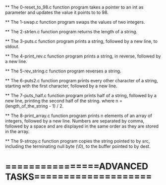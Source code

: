 ** The 0-reset_to_98.c function program takes a pointer to an int as parameter and updates the value it points to to 98.

** The 1-swap.c function program swaps the values of two integers.

** The 2-strlen.c function program returns the length of a string.

** The 3-puts.c function program prints a string, followed by a new line, to stdout.

** The 4-print_rev.c function program prints a string, in reverse, followed by a new line.

** The 5-rev_string.c function program reverses a string.

** The 6-puts2.c function program prints every other character of a string, starting with the first character, followed by a new line.

** The 7-puts_half.c function program prints half of a string, followed by a new line, printing the second half of the string. where n = (length_of_the_string - 1) / 2.

** The 8-print_array.c function program prints n elements of an array of integers, followed by a new line. Numbers are separated by comma, followed by a space and are displayed in the same order as they are stored in the array.

** The 9-strcpy.c function program copies the string pointed to by src, including the terminating null byte (\0), to the buffer pointed to by dest.


================ADVANCED TASKS====================
==================================================
